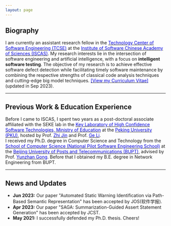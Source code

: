 ```yaml
---
layout: page
---
```


## Biography

I am currently an assistant research fellow in the [<font color="0000dd">Technology Center of Software Engineering (TCSE)</font>](http://www.tcse.cn/) at the [<font color="0000dd">Institute of Software Chinese Academy of Sciences (ISCAS)</font>](http://www.iscas.ac.cn/). My research interests lie in the intersection of software engineering and artificial intelligence, with a focus on **intelligent software testing**. The objective of my research is to achieve effective software defect detection while facilitating timely software maintenance by combining the respective strengths of classical code analysis techniques and cutting-edge big model techniques. [<font color="0000dd">[View my Curriculum Vitae]</font>](https://zhangyw.work/file/CV-Zhang.pdf) (updated in Sep 2023).

---

## Previous Work & Education Experience

Before I came to ISCAS, I spent two years as a post-doctoral associate affiliated with the SEKE lab in the [<font color="0000dd">Key Laboratory of High Confidence Software Technologies, Ministry of Education</font>](http://hcst.pku.edu.cn/) at the [<font color="0000dd">Peking University (PKU)</font>](https://www.pku.edu.cn), hosted by Prof. [<font color="0000dd">Zhi Jin</font>](http://faculty.pku.edu.cn/zhijin) and Prof. [<font color="0000dd">Ge Li</font>](https://ligechina.github.io/).<br>I received my Ph.D. degree in Computer Science and Technology from the [<font color="0000dd">School of Computer Science (National Pilot Software Engineering School)</font>](https://scs.bupt.edu.cn/) at the [<font color="0000dd">Beijing University of Posts and Telecommunications (BUPT)</font>](https://www.bupt.edu.cn), advised by Prof. [<font color="0000dd">Yunzhan Gong</font>](https://scs.bupt.edu.cn/info/1292/2713.htm). Before that I obtained my B.E. degree in Network Engineering from BUPT.

---

## News and Updates

- **Jun 2023:** Our paper "Automated Static Warning Identification via Path-Based Semantic Representation" has been accepted by JOS(软件学报).
- **Apr 2023:** Our paper "SAGA: Summarization-Guided Assert Statement Generation" has been accepted by JCST.
- **May 2021:** I successfully defended my Ph.D. thesis. Cheers!
